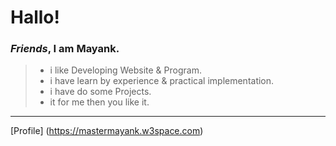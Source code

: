 # Hallo!

### *Friends*, I am **Mayank**.
 
> - i like Developing Website & Program.
> - i have learn by experience & practical implementation.
> - i have do some Projects.
> - it for me then you like it.

---
[Profile] (https://mastermayank.w3space.com)
